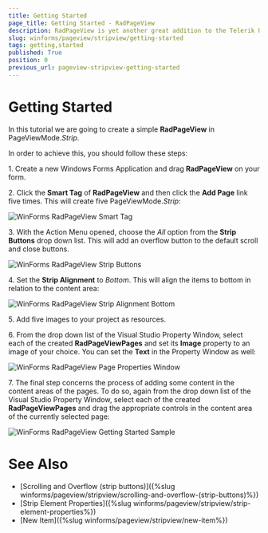 ```yaml
---
title: Getting Started
page_title: Getting Started - RadPageView
description: RadPageView is yet another great addition to the Telerik UI for WinForms suite. As the name implies, this control layouts pages of subcontrols in different views.
slug: winforms/pageview/stripview/getting-started
tags: getting,started
published: True
position: 0
previous_url: pageview-stripview-getting-started
---
```


# Getting Started

In this tutorial we are going to create a simple **RadPageView** in PageViewMode.*Strip*.

In order to achieve this, you should follow these steps:

1\. Create a new Windows Forms Application and drag **RadPageView** on your form.

2\. Click the **Smart Tag** of **RadPageView** and then click the __Add Page__ link five times. This will create five PageViewMode.*Strip*: 

![WinForms RadPageView Smart Tag](images/pageview-stripview-getting-started001.png)

3\. With the Action Menu opened, choose the *All* option from the __Strip Buttons__ drop down list. This will add an overflow button to the default scroll and close buttons. 

![WinForms RadPageView Strip Buttons](images/pageview-stripview-getting-started002.png)

4\. Set the __Strip Alignment__ to *Bottom*. This will align the items to bottom in relation to the content area: 

![WinForms RadPageView Strip Alignment Bottom](images/pageview-stripview-getting-started003.png)

5\. Add five images to your project as resources.

6\. From the drop down list of the Visual Studio Property Window, select each of the created **RadPageViewPages** and set its __Image__ property to an image of your choice. You can set the __Text__ in the Property Window as well: 

![WinForms RadPageView Page Properties Window](images/pageview-stripview-getting-started004.png)

7\. The final step concerns the process of adding some content in the content areas of the pages. To do so, again from the drop down list of the Visual Studio Property Window, select each of the created **RadPageViewPages** and drag the appropriate controls in the content area of the currently selected page: 

![WinForms RadPageView Getting Started Sample](images/pageview-stripview-getting-started005.png)

# See Also

* [Scrolling and Overflow (strip buttons)]({%slug winforms/pageview/stripview/scrolling-and-overflow-(strip-buttons)%})	
* [Strip Element Properties]({%slug winforms/pageview/stripview/strip-element-properties%})	
* [New Item]({%slug winforms/pageview/stripview/new-item%})	
